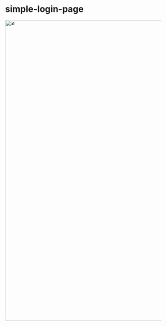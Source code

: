# simple-login-page


<img width="1918" height="972" alt="at" src="https://github.com/user-attachments/assets/70f12204-fa12-4f11-b63a-12d3acbbd675" />
